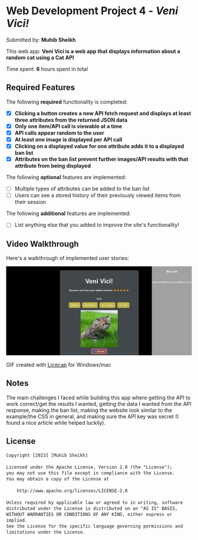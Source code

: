 # Web Development Project 4 - *Veni Vici!*

Submitted by: **Muhib Sheikh**

This web app: **Veni Vici is a web app that displays information about a random cat using a Cat API**

Time spent: **6** hours spent in total

## Required Features

The following **required** functionality is completed:

- [X] **Clicking a button creates a new API fetch request and displays at least three attributes from the returned JSON data**
- [X] **Only one item/API call is viewable at a time**
- [X] **API calls appear random to the user**
- [X] **At least one image is displayed per API call**
- [X] **Clicking on a displayed value for one attribute adds it to a displayed ban list**
- [X] **Attributes on the ban list prevent further images/API results with that attribute from being displayed**

The following **optional** features are implemented:

- [ ] Multiple types of attributes can be added to the ban list
- [ ] Users can see a stored history of their previously viewed items from their session

The following **additional** features are implemented:

* [ ] List anything else that you added to improve the site's functionality!

## Video Walkthrough

Here's a walkthrough of implemented user stories:

<img src='Project4Walkthrough.gif' title='Video Walkthrough' width='' alt='Video Walkthrough' />

<!-- Replace this with whatever GIF tool you used! -->
GIF created with [Licecap](https://www.cockos.com/licecap/) for Windows/mac  
<!-- Recommended tools:
[Kap](https://getkap.co/) for macOS
[ScreenToGif](https://www.screentogif.com/) for Windows
[peek](https://github.com/phw/peek) for Linux. -->

## Notes

The main challenges I faced while building this app where getting the API to work correct/get the results I wanted, getting the data I wanted from the API response, making the ban list,
making the website look similar to the example/the CSS in general, and making sure the API key was secret (I found a nice article while helped luckily).

## License

    Copyright [2023] [Muhib Sheikh]

    Licensed under the Apache License, Version 2.0 (the "License");
    you may not use this file except in compliance with the License.
    You may obtain a copy of the License at

        http://www.apache.org/licenses/LICENSE-2.0

    Unless required by applicable law or agreed to in writing, software
    distributed under the License is distributed on an "AS IS" BASIS,
    WITHOUT WARRANTIES OR CONDITIONS OF ANY KIND, either express or implied.
    See the License for the specific language governing permissions and
    limitations under the License.
